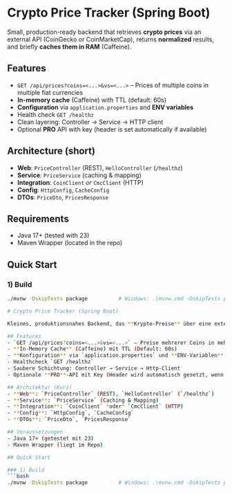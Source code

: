 # Crypto Price Tracker (Spring Boot)

Small, production-ready backend that retrieves **crypto prices** via an external API (CoinGecko or CoinMarketCap), returns **normalized** results, and briefly **caches them in RAM** (Caffeine).

## Features
- `GET /api/prices?coins=<...>&vs=<...>` – Prices of multiple coins in multiple fiat currencies
- **In-memory cache** (Caffeine) with TTL (default: 60s)
- **Configuration** via `application.properties` and **ENV variables**
- Health check `GET /healthz`
- Clean layering: Controller → Service → HTTP client
- Optional **PRO** API with key (header is set automatically if available)

## Architecture (short)
- **Web**: `PriceController` (REST), `HelloController` (`/healthz`)
- **Service**: `PriceService` (caching & mapping)
- **Integration**: `CoinClient` *or* `CmcClient` (HTTP)
- **Config**: `HttpConfig`, `CacheConfig`
- **DTOs**: `PriceDto`, `PricesResponse`

## Requirements
- Java 17+ (tested with 23)
- Maven Wrapper (located in the repo)

## Quick Start

### 1) Build
```bash
./mvnw -DskipTests package          # Windows: .\mvnw.cmd -DskipTests package

# Crypto Price Tracker (Spring Boot)

Kleines, produktionsnahes Backend, das **Krypto-Preise** über eine externe API (CoinGecko oder CoinMarketCap) abruft, die Ergebnisse **normalisiert** zurückgibt und kurz **im RAM cached** (Caffeine).

## Features
- `GET /api/prices?coins=<...>&vs=<...>` – Preise mehrerer Coins in mehreren Fiat-Währungen
- **In-Memory Cache** (Caffeine) mit TTL (Default: 60s)
- **Konfiguration** via `application.properties` und **ENV-Variablen**
- Healthcheck `GET /healthz`
- Saubere Schichtung: Controller → Service → Http-Client
- Optionale **PRO**-API mit Key (Header wird automatisch gesetzt, wenn vorhanden)

## Architektur (Kurz)
- **Web**: `PriceController` (REST), `HelloController` (`/healthz`)
- **Service**: `PriceService` (Caching & Mapping)
- **Integration**: `CoinClient` *oder* `CmcClient` (HTTP)
- **Config**: `HttpConfig`, `CacheConfig`
- **DTOs**: `PriceDto`, `PricesResponse`

## Voraussetzungen
- Java 17+ (getestet mit 23)
- Maven Wrapper (liegt im Repo)

## Quick Start

### 1) Build
```bash
./mvnw -DskipTests package          # Windows: .\mvnw.cmd -DskipTests package

